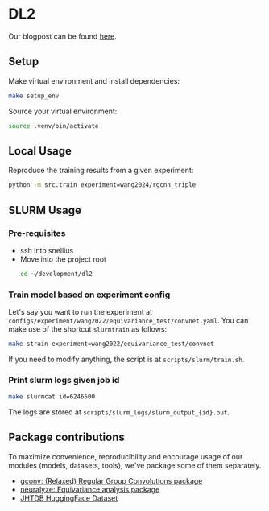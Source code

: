 # DL2
Our blogpost can be found [here](blogpost.md).

## Setup 

Make virtual environment and install dependencies:
```sh
make setup_env
```

Source your virtual environment:
```sh
source .venv/bin/activate
```

## Local Usage

Reproduce the training results from a given experiment:

```sh
python -m src.train experiment=wang2024/rgcnn_triple
```

## SLURM Usage

### Pre-requisites
- ssh into snellius
- Move into the project root
    ```sh
    cd ~/development/dl2
    ```

### Train model based on experiment config

Let's say you want to run the experiment at `configs/experiment/wang2022/equivariance_test/convnet.yaml`. You can make use of the shortcut `slurmtrain` as follows:

```sh
make strain experiment=wang2022/equivariance_test/convnet
```

If you need to modify anything, the script is at `scripts/slurm/train.sh`.

### Print slurm logs given job id

```sh
make slurmcat id=6246500
```

The logs are stored at `scripts/slurm_logs/slurm_output_{id}.out`.

## Package contributions

To maximize convenience, reproducibility and encourage usage of our modules (models, datasets, tools), we've package some of them separately.


- [gconv: (Relaxed) Regular Group Convolutions package](https://github.com/dgcnz/gconv)
- [neuralyze: Equivariance analysis package](https://github.com/dgcnz/neuralyze)
- [JHTDB HuggingFace Dataset](https://huggingface.co/datasets/dl2-g32/jhtdb)